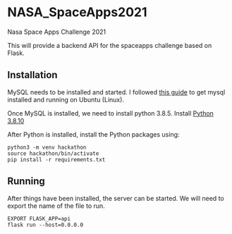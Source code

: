 # NASA_SpaceApps2021
Nasa Space Apps Challenge 2021

This will provide a backend API for the spaceapps challenge based on Flask.

## Installation

MySQL needs to be installed and started.
I followed [this guide](https://www.digitalocean.com/community/tutorials/how-to-install-mysql-on-ubuntu-20-04) to get mysql installed and running on Ubuntu (Linux).

Once MySQL is installed, we need to install python 3.8.5.
Install [Python 3.8.10](https://www.python.org/downloads/release/python-3810/)

After Python is installed, install the Python packages using:

```shell
python3 -m venv hackathon 
source hackathon/bin/activate
pip install -r requirements.txt
```

## Running

After things have been installed, the server can be started.
We will need to export the name of the file to run.

```shell
EXPORT FLASK_APP=api
flask run --host=0.0.0.0
```